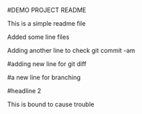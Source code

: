 #DEMO PROJECT README

This is a simple readme file

Added some line files

Adding another line to check git commit -am

#adding new line for git diff

#a new line for branching

#headline 2

This is bound to cause trouble